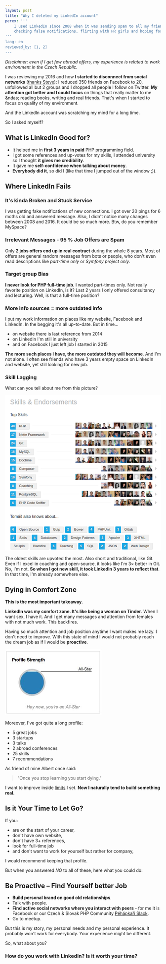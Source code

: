 ```yaml
---
layout: post
title: "Why I deleted my LinkedIn account"
perex: '''
    I used LinkedIn since 2008 when it was sending spam to all my friends. After 8 years of tuning my profile to 95 % score, reading mostly copy-pasted messages,
    checking false notifications, flirting with HR girls and hoping for up votes for my recent skills, <strong>I've decided it is time to let it go</strong>. Why and what I'm gonna do now?
'''
lang: en
reviewed_by: [1, 2]
---
```


*Disclaimer: even if I get few abroad offers, my experience is related to work environment in the Czech Republic.*

I was reviewing my 2016 and how **I started to disconnect from social networks** ([thanks Steve](http://www.stevepavlina.com/blog/2015/07/one-year-without-social-media/)): I reduced 350 friends on Facebook to 20, unfollowed all but 2 groups and I dropped all people I follow on Twitter. 
**My attention got better and I could focus** on things that really matter to me &ndas; reading books, writing and real friends. That's when I started to focus on quality of my environment.

And the LinkedIn account was scratching my mind for a long time.

So I asked myself?


## What is LinkedIn Good for?

- It helped me in **first 3 years in paid** PHP programming field. 
- I got some references and up-votes for my skills, I attended university so I thought **it gives me credibility**.
- It gave me **self-confidence when talking about money**.
- **Everybody did it**, so did I (like that time I jumped out of the window ;)).


## Where LinkedIn Fails  

### It's kinda Broken and Stuck Service

I was getting fake notifications of new connections. I got over 20 pings for 6 moths old and answered message.
Also, I didn't notice many changes between 2008 and 2016. It could be so much more. Btw, do you remember MySpace?
 

### Irrelevant Messages - 95 % Job Offers are Spam 

Only **2 jobs offers end up in real contract** during the whole 8 years. Most of offers are general random messages from bots or people,
who don't even read descriptions like *part-time only* or *Symfony project only*.


### Target group Bias

**I never look for PHP full-time job**. I wanted part-times only. Not really favorite position on LinkedIn, is it?
Last 2 years I only offered consultancy and lecturing. Well, is that a full-time position? 


### More info sources = more outdated info  

I put my work information on places like my website, Facebook and LinkedIn. In the begging it's all up-to-date. But in time...  

- on website there is last reference from 2014
- on LinkedIn I'm still in university
- and on Facebook I just left job I started in 2015
 
**The more such places I have, the more outdated they will become**. And I'm not alone.
I often see friends who have 3 years empty space on LinkedIn and website, yet still looking for new job.


### Skill Lagging

What can you tell about me from this picture?

<img src="/assets/images/posts/2017/linked-in/skills.png" class="thumbnail" alt="Skill list">

The oldest skills are upvoted the most. Also short and traditional, like Git. Even if I excel in coaching and open-source,
it looks like I'm 3× better in Git. No, I'm not. **So when I got new skill, it took LinkedIn 3 years to reflect that**. In that time, I'm already somewhere else.


## Dying in Comfort Zone

**This is the most important takeaway.**

**LinkedIn was my comfort zone. It's like being a woman on Tinder**. When I want sex, I have it. And I get many messages and attention from females with not much work.
This backfires.  

Having so much attention and job position anytime I want makes me lazy. I don't need to improve. With this state of mind I would not probably reach the dream job as if I would be **proactive**.

<img src="/assets/images/posts/2017/linked-in/allstar.jpg" alt="The Fake Allstar">

Moreover, I've got quite a long profile:

- 5 great jobs
- 3 startups
- 3 talks
- 2 abroad conferences
- 25 skills
- 7 recommendations

As friend of mine Albert once said:

> "Once you stop learning you start dying."

I want to improve inside [limits](https://zenhabits.net/limits/) I set. **Now I naturally tend to build something real.**
  

## Is it Your Time to Let Go?

If you:
 
- are on the start of your career,
- don't have own website,
- don't have 3+ references,
- look for full-time job
- and don't want to work for yourself but rather for company,

I would recommend keeping that profile. 

But when you answered *NO* to all of these, here what you could do:

## Be Proactive &ndash; Find Yourself better Job

- **Build personal brand on good old relationships**.
- Talk with people.
- **Find active social networks where you interact with peers** - for me it is Facebook or our Czech & Slovak PHP Community [Péhápkaři Slack](http://pehapkari.slack.com).
- Go to meetup.

But this is my story, my personal needs and my personal experience. It probably won't work for everybody. Your experience might be different. 

So, what about you? 

### How do you work with LinkedIn? Is it worth your time?
